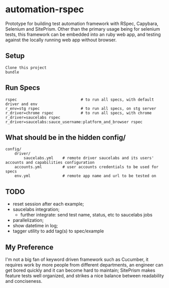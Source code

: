 # automation-rspec

Prototype for building test automation framework with RSpec, Capybara, Selenium and SitePrism.
Other than the primary usage being for selenium tests, this framework can be embedded into an
ruby web app, and testing against the locally running web app without browser.

## Setup
    Clone this project
    bundle

## Run Specs
    rspec                            # to run all specs, with default driver and env
    r_env=stg rspec                  # to run all specs, on stg server
    r_driver=chrome rspec            # to run all specs, with chrome
    r_driver=saucelabs rspec
    r_driver=saucelabs:sauce_username:platform_and_browser rspec

## What should be in the hidden config/
    config/
        driver/
            saucelabs.yml    # remote driver saucelabs and its users' accounts and capabilities configuration
        accounts.yml         # user accounts credentials to be used for specs
        env.yml              # remote app name and url to be tested on

## TODO
* reset session after each example;
* saucelabs integration;
    - further integrate: send test name, status, etc to saucelabs jobs
* parallelization;
* show datetime in log;
* tagger utility to add tag(s) to spec/example

## My Preference

I'm not a big fan of keyword driven framework such as Cucumber, it requires work by more people
from different departments, an engineer can get bored quickly and it can become hard to maintain;
SitePrism makes feature tests well organized, and strikes a nice balance between readability and conciseness.
